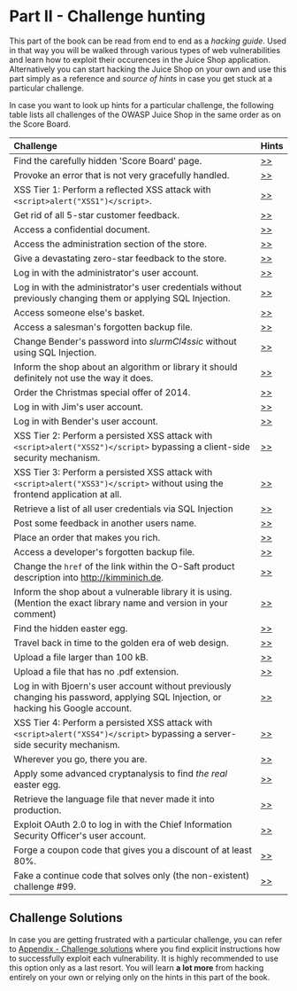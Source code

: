 # Part II - Challenge hunting

This part of the book can be read from end to end as a _hacking guide_.
Used in that way you will be walked through various types of web
vulnerabilities and learn how to exploit their occurences in the Juice
Shop application. Alternatively you can start hacking the Juice Shop on
your own and use this part simply as a reference and _source of hints_
in case you get stuck at a particular challenge.

In case you want to look up hints for a particular challenge, the
following table lists all challenges of the OWASP Juice Shop in the same
order as on the Score Board.

| Challenge                                                                                                                          | Hints                                                    |
|:-----------------------------------------------------------------------------------------------------------------------------------|:---------------------------------------------------------|
| Find the carefully hidden 'Score Board' page.                                                                                      | [>>](score-board.md#scoreBoardChallenge)                 |
| Provoke an error that is not very gracefully handled.                                                                              | [>>](leakage.md#errorHandlingChallenge)                  |
| XSS Tier 1: Perform a reflected XSS attack with `<script>alert("XSS1")</script>`.                                                  | [>>](xss.md#xss1Challenge)                               |
| Get rid of all 5-star customer feedback.                                                                                           | [>>](privilege-escalation.md#fiveStarFeedbackChallenge)  |
| Access a confidential document.                                                                                                    | [>>](forgotten-content.md#confidentialDocumentChallenge) |
| Access the administration section of the store.                                                                                    | [>>](privilege-escalation.md#adminSectionChallenge)      |
| Give a devastating zero-star feedback to the store.                                                                                | [>>](validation.md#zeroStarFeedbackChallenge)            |
| Log in with the administrator's user account.                                                                                      | [>>](sqli.md#loginAdminChallenge)                        |
| Log in with the administrator's user credentials without previously changing them or applying SQL Injection.                       | [>>](weak-security.md#weakPasswordChallenge)             |
| Access someone else's basket.                                                                                                      | [>>](privilege-escalation.md#accessBasketChallenge)      |
| Access a salesman's forgotten backup file.                                                                                         | [>>](forgotten-content.md#forgottenBackupChallenge)      |
| Change Bender's password into _slurmCl4ssic_ without using SQL Injection.                                                          | [>>](csrf.md#csrfChallenge)                              |
| Inform the shop about an algorithm or library it should definitely not use the way it does.                                        | [>>](crypto.md#weirdCryptoChallenge)                     |
| Order the Christmas special offer of 2014.                                                                                         | [>>](sqli.md#christmasSpecialChallenge)                  |
| Log in with Jim's user account.                                                                                                    | [>>](sqli.md#loginJimChallenge)                          |
| Log in with Bender's user account.                                                                                                 | [>>](sqli.md#loginBenderChallenge)                       |
| XSS Tier 2: Perform a persisted XSS attack with `<script>alert("XSS2")</script>` bypassing a client-side security mechanism.       | [>>](xss.md#xss2Challenge)                               |
| XSS Tier 3: Perform a persisted XSS attack with `<script>alert("XSS3")</script>` without using the frontend application at all.    | [>>](xss.md#xss3Challenge)                               |
| Retrieve a list of all user credentials via SQL Injection                                                                          | [>>](sqli.md#unionSqlInjectionChallenge)                 |
| Post some feedback in another users name.                                                                                          | [>>](privilege-escalation.md#forgedFeedbackChallenge)    |
| Place an order that makes you rich.                                                                                                | [>>](validation.md#negativeOrderChallenge)               |
| Access a developer's forgotten backup file.                                                                                        | [>>](forgotten-content.md#forgottenDevBackupChallenge)   |
| Change the `href` of the link within the O-Saft product description into http://kimminich.de.                                      | [>>](privilege-escalation.md#changeProductChallenge)     |
| Inform the shop about a vulnerable library it is using. (Mention the exact library name and version in your comment)               | [>>](crypto.md#knownVulnerableComponentChallenge)        |
| Find the hidden easter egg.                                                                                                        | [>>](forgotten-content.md#easterEgg1Challenge)           |
| Travel back in time to the golden era of web design.                                                                               | [>>](forgotten-content.md#geocitiesThemeChallenge)       |
| Upload a file larger than 100 kB.                                                                                                  | [>>](validation.md#uploadSizeChallenge)                  |
| Upload a file that has no .pdf extension.                                                                                          | [>>](validation.md#uploadTypeChallenge)                  |
| Log in with Bjoern's user account without previously changing his password, applying SQL Injection, or hacking his Google account. | [>>](weak-security.md#oauthUserPasswordChallenge)        |
| XSS Tier 4: Perform a persisted XSS attack with `<script>alert("XSS4")</script>` bypassing a server-side security mechanism.       | [>>](xss.md#xss4Challenge)                               |
| Wherever you go, there you are.                                                                                                    | [>>](weak-security.md#redirectChallenge)                 |
| Apply some advanced cryptanalysis to find _the real_ easter egg.                                                                   | [>>](forgotten-content.md#easterEgg2Challenge)           |
| Retrieve the language file that never made it into production.                                                                     | [>>](forgotten-content.md#extraLanguageChallenge)        |
| Exploit OAuth 2.0 to log in with the Chief Information Security Officer's user account.                                            | [>>](weak-security.md#loginCisoChallenge)                |
| Forge a coupon code that gives you a discount of at least 80%.                                                                     | [>>](crypto.md#forgeCouponChallenge)                     |
| Fake a continue code that solves only (the non-existent) challenge #99.                                                            | [>>](crypto.md#continueCodeChallenge)                    |

## Challenge Solutions

In case you are getting frustrated with a particular challenge, you can
refer to [Appendix - Challenge solutions](/appendix/README.md) where you
find explicit instructions how to successfully exploit each
vulnerability. It is highly recommended to use this option only as a
last resort. You will learn __a lot more__ from hacking entirely on your
own or relying only on the hints in this part of the book.
